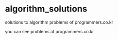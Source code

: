 # algorithm_solutions
solutions to algorithm problems of programmers.co.kr

you can see problems at programmers.co.kr
